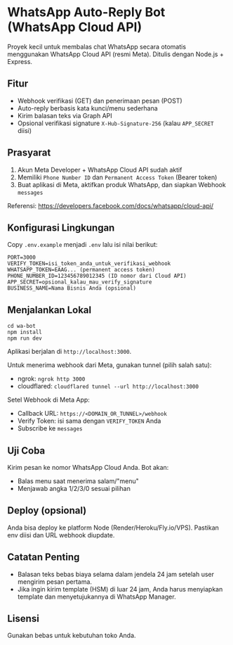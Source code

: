 # WhatsApp Auto-Reply Bot (WhatsApp Cloud API)

Proyek kecil untuk membalas chat WhatsApp secara otomatis menggunakan WhatsApp Cloud API (resmi Meta). Ditulis dengan Node.js + Express.

## Fitur
- Webhook verifikasi (GET) dan penerimaan pesan (POST)
- Auto-reply berbasis kata kunci/menu sederhana
- Kirim balasan teks via Graph API
- Opsional verifikasi signature `X-Hub-Signature-256` (kalau `APP_SECRET` diisi)

## Prasyarat
1) Akun Meta Developer + WhatsApp Cloud API sudah aktif
2) Memiliki `Phone Number ID` dan `Permanent Access Token` (Bearer token)
3) Buat aplikasi di Meta, aktifkan produk WhatsApp, dan siapkan Webhook `messages`

Referensi: https://developers.facebook.com/docs/whatsapp/cloud-api/

## Konfigurasi Lingkungan
Copy `.env.example` menjadi `.env` lalu isi nilai berikut:

```
PORT=3000
VERIFY_TOKEN=isi_token_anda_untuk_verifikasi_webhook
WHATSAPP_TOKEN=EAAG... (permanent access token)
PHONE_NUMBER_ID=123456789012345 (ID nomor dari Cloud API)
APP_SECRET=opsional_kalau_mau_verify_signature
BUSINESS_NAME=Nama Bisnis Anda (opsional)
```

## Menjalankan Lokal
```
cd wa-bot
npm install
npm run dev
```
Aplikasi berjalan di `http://localhost:3000`.

Untuk menerima webhook dari Meta, gunakan tunnel (pilih salah satu):
- ngrok: `ngrok http 3000`
- cloudflared: `cloudflared tunnel --url http://localhost:3000`

Setel Webhook di Meta App:
- Callback URL: `https://<DOMAIN_OR_TUNNEL>/webhook`
- Verify Token: isi sama dengan `VERIFY_TOKEN` Anda
- Subscribe ke `messages`

## Uji Coba
Kirim pesan ke nomor WhatsApp Cloud Anda. Bot akan:
- Balas menu saat menerima salam/"menu"
- Menjawab angka 1/2/3/0 sesuai pilihan

## Deploy (opsional)
Anda bisa deploy ke platform Node (Render/Heroku/Fly.io/VPS). Pastikan env diisi dan URL webhook diupdate.

## Catatan Penting
- Balasan teks bebas biaya selama dalam jendela 24 jam setelah user mengirim pesan pertama.
- Jika ingin kirim template (HSM) di luar 24 jam, Anda harus menyiapkan template dan menyetujukannya di WhatsApp Manager.

## Lisensi
Gunakan bebas untuk kebutuhan toko Anda.

